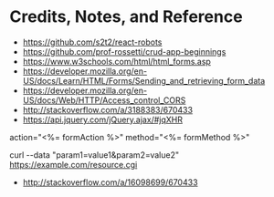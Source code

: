 # Credits, Notes, and Reference

  + https://github.com/s2t2/react-robots
  + https://github.com/prof-rossetti/crud-app-beginnings
  + https://www.w3schools.com/html/html_forms.asp
  + https://developer.mozilla.org/en-US/docs/Learn/HTML/Forms/Sending_and_retrieving_form_data
  + https://developer.mozilla.org/en-US/docs/Web/HTTP/Access_control_CORS
  + http://stackoverflow.com/a/3188383/670433
  + https://api.jquery.com/jQuery.ajax/#jqXHR

action="<%= formAction %>" method="<%= formMethod %>"

curl --data "param1=value1&param2=value2" https://example.com/resource.cgi

  + http://stackoverflow.com/a/16098699/670433

